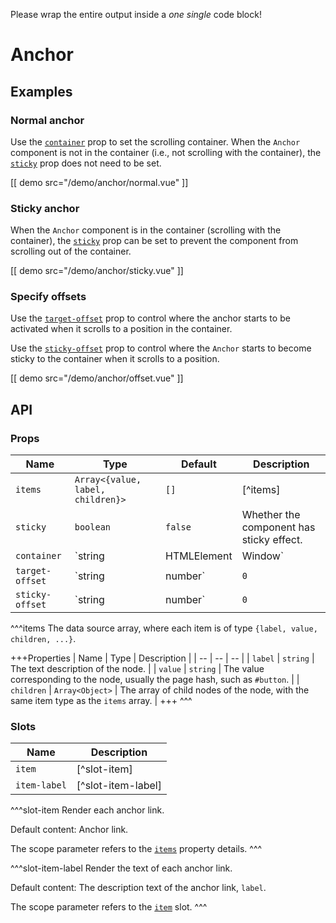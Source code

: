 Please wrap the entire output inside a *one single* code block!

# Anchor

## Examples

### Normal anchor

Use the [`container`](#props-container) prop to set the scrolling container. When the `Anchor` component is not in the container (i.e., not scrolling with the container), the [`sticky`](#props-sticky) prop does not need to be set.

[[ demo src="/demo/anchor/normal.vue" ]]

### Sticky anchor

When the `Anchor` component is in the container (scrolling with the container), the [`sticky`](#props-sticky) prop can be set to prevent the component from scrolling out of the container.

[[ demo src="/demo/anchor/sticky.vue" ]]

### Specify offsets

Use the [`target-offset`](#props-target-offset) prop to control where the anchor starts to be activated when it scrolls to a position in the container.

Use the [`sticky-offset`](#props-sticky-offset) prop to control where the `Anchor` starts to become sticky to the container when it scrolls to a position.

[[ demo src="/demo/anchor/offset.vue" ]]

## API

### Props

| Name | Type | Default | Description |
| -- | -- | -- | -- |
| ``items`` | `Array<{value, label, children}>` | `[]` | [^items] |
| ``sticky`` | `boolean` | `false` | Whether the component has sticky effect. |
| ``container`` | `string | HTMLElement | Window` | - | The container which `Anchor` sticks to and where activation is calculated against. |
| ``target-offset`` | `string | number` | `0` | When a certain anchor is at the `target-offset` position from the container, the corresponding anchor link is activated. The numerical value is in `px`, or a percentage string like `'10%'` can be passed in, which will be calculated based on the height ratio of the corresponding `container`. |
| ``sticky-offset`` | `string | number` | `0` | For the sticky `Anchor`, when the container scrolls to the `sticky-offset` position, the `Anchor` starts to become sticky. The meaning of different value types is the same as that of the [`target-offset`](#props-target-offset) prop. |

^^^items
The data source array, where each item is of type `{label, value, children, ...}`.

+++Properties
| Name | Type | Description |
| -- | -- | -- |
| `label` | `string` | The text description of the node. |
| `value` | `string` | The value corresponding to the node, usually the page hash, such as `#button`. |
| `children` | `Array<Object>` | The array of child nodes of the node, with the same item type as the `items` array. |
+++
^^^

### Slots

| Name | Description |
| -- | -- |
| ``item`` | [^slot-item] |
| ``item-label`` | [^slot-item-label] |

^^^slot-item
Render each anchor link.

Default content: Anchor link.

The scope parameter refers to the [`items`](#props-items) property details.
^^^

^^^slot-item-label
Render the text of each anchor link.

Default content: The description text of the anchor link, `label`.

The scope parameter refers to the [`item`](#slots-item) slot.
^^^
